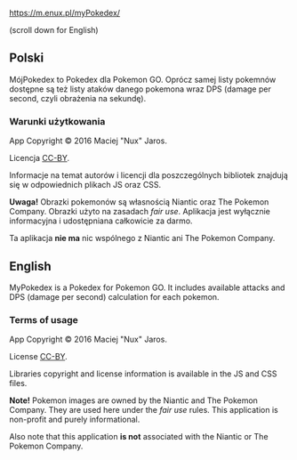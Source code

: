 https://m.enux.pl/myPokedex/

(scroll down for English) 

Polski
------

MójPokedex to Pokedex dla Pokemon GO. Oprócz samej listy pokemnów dostępne są też listy ataków danego pokemona wraz DPS (damage per second, czyli obrażenia na sekundę).


### Warunki użytkowania ###

App Copyright © 2016 Maciej "Nux" Jaros.

Licencja [CC-BY](http://creativecommons.org/licenses/by/3.0/).

Informacje na temat autorów i licencji dla poszczególnych bibliotek znajdują się w odpowiednich plikach JS oraz CSS.

**Uwaga!** Obrazki pokemonów są własnością Niantic oraz The Pokemon Company. Obrazki użyto na zasadach *fair use*. Aplikacja jest wyłącznie informacyjna i udostępniana całkowicie za darmo.

Ta aplikacja **nie ma** nic wspólnego z Niantic ani The Pokemon Company.

English
-------

MyPokedex is a Pokedex for Pokemon GO. It includes available attacks and DPS (damage per second) calculation for each pokemon. 

### Terms of usage ###

App Copyright © 2016 Maciej "Nux" Jaros.

License [CC-BY](http://creativecommons.org/licenses/by/3.0/).

Libraries copyright and license information is available in the JS and CSS files.

**Note!** Pokemon images are owned by the Niantic and The Pokemon Company. They are used here under the *fair use* rules. This application is non-profit and purely informational.

Also note that this application **is not** associated with the Niantic or The Pokemon Company.
